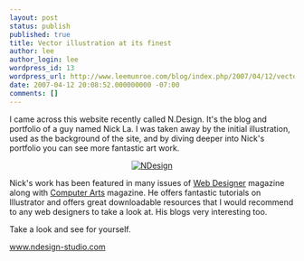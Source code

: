 ```yaml
---
layout: post
status: publish
published: true
title: Vector illustration at its finest
author: lee
author_login: lee
wordpress_id: 13
wordpress_url: http://www.leemunroe.com/blog/index.php/2007/04/12/vector-illustration-at-its-finest/
date: 2007-04-12 20:08:52.000000000 -07:00
comments: []
---
```

I came across this website recently called N.Design. It's the blog and portfolio of a guy named Nick La. I was taken away by the initial illustration, used as the background of the site, and by diving deeper into Nick's portfolio you can see more fantastic art work.
<p class="blogimg" align="center"><a href="http://www.ndesign-studio.com/"><img src="http://www.leemunroe.com/wp-content/uploads/2007/11/ndesign.jpg" alt="NDesign" /></a></p>
Nick's work has been featured in many issues of <a href="http://webdesignermag.co.uk/">Web Designer</a> magazine along with <a href="http://www.computerarts.co.uk/">Computer Arts</a> magazine. He offers fantastic tutorials on Illustrator and offers great downloadable resources that I would recommend to any web designers to take a look at. His blogs very interesting too.

Take a look and see for yourself.

<a href="http://www.ndesign-studio.com/">www.ndesign-studio.com</a>
